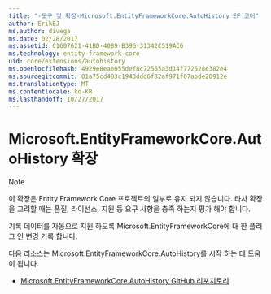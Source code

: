```yaml
---
title: "-도구 및 확장-Microsoft.EntityFrameworkCore.AutoHistory EF 코어"
author: ErikEJ
ms.author: divega
ms.date: 02/28/2017
ms.assetid: C1607621-41BD-4089-B396-31342C519AC6
ms.technology: entity-framework-core
uid: core/extensions/autohistory
ms.openlocfilehash: 4929e8eae055def8c72565a3d14f772528e382e4
ms.sourcegitcommit: 01a75cd483c1943ddd6f82af971f07abde20912e
ms.translationtype: MT
ms.contentlocale: ko-KR
ms.lasthandoff: 10/27/2017
---
```

# <a name="microsoftentityframeworkcoreautohistory-extension"></a>Microsoft.EntityFrameworkCore.AutoHistory 확장

> [!NOTE]  
> 이 확장은 Entity Framework Core 프로젝트의 일부로 유지 되지 않습니다. 타사 확장을 고려할 때는 품질, 라이선스, 지원 등 요구 사항을 충족 하는지 평가 해야 합니다.

기록 데이터를 자동으로 지원 하도록 Microsoft.EntityFrameworkCore에 대 한 플러그 인 변경 기록 합니다.

다음 리소스는 Microsoft.EntityFrameworkCore.AutoHistory를 시작 하는 데 도움이 됩니다.
* [Microsoft.EntityFrameworkCore.AutoHistory GitHub 리포지토리](https://github.com/Arch/AutoHistory/)
